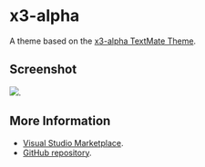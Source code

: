 # x3-alpha

A theme based on the [x3-alpha TextMate Theme](http://colorsublime.com/theme/x3-alpha).


## Screenshot
![](https://raw.githubusercontent.com/gerane/VSCodeThemes/master/gerane.Theme-x3-alpha/screenshot.png).


## More Information
* [Visual Studio Marketplace](https://marketplace.visualstudio.com/items/gerane.Theme-x3-alpha).
* [GitHub repository](https://github.com/gerane/VSCodeThemes).
